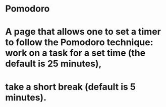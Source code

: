 # Pomodoro

# A page that allows one to set a timer to follow the Pomodoro technique: work on a task for a set time (the default is 25 minutes),
# take a short break (default is 5 minutes).
